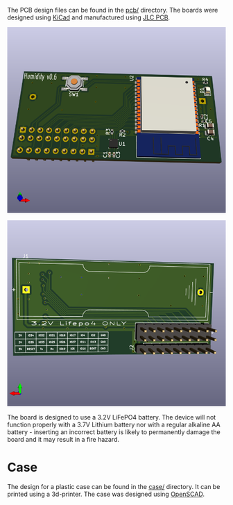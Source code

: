 The PCB design files can be found in the [pcb/](../pcb/) directory.
The boards were designed using [KiCad](https://kicad-pcb.org/) and
manufactured using [JLC PCB](https://jlcpcb.com/).

![pcb_render_front](pics/pcb_render_front.png)

![pcb_render_rear](pics/pcb_render_rear.png)

The board is designed to use a 3.2V LiFePO4 battery. The device will
not function properly with a 3.7V Lithium battery nor with a regular
alkaline AA battery - inserting an incorrect battery is likely to
permanently damage the board and it may result in a fire hazard.

Case
====

The design for a plastic case can be found in the [case/](../case/)
directory. It can be printed using a 3d-printer. The case was designed
using [OpenSCAD](https://www.openscad.org/).
